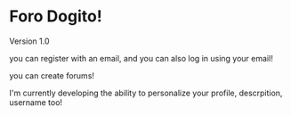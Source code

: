 # Foro Dogito!

Version 1.0

you can register with an email, and you can also log in using your email!

you can create forums!

I'm currently developing the ability to personalize your profile, descrpition, username too!
